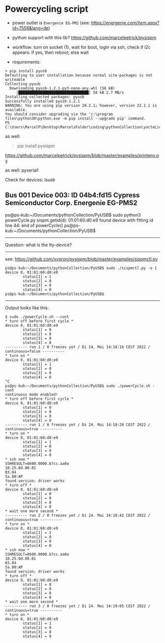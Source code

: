 # Powercycling script

* power outlet is `Energenie EG-PM2` (see: https://energenie.com/item.aspx?id=7556&lang=de)
* python support with this lib?
  https://github.com/marcelpetrick/pysispm
* workflow: turn on socket (1), wait for boot, login via ssh, check if i2c appears: if yes, then reboot; else wait


* requirements:
```
> pip install pyusb
Defaulting to user installation because normal site-packages is not writeable
Collecting pyusb
  Downloading pyusb-1.2.1-py3-none-any.whl (58 kB)
     |████████████████████████████████| 58 kB 2.7 MB/s
Installing collected packages: pyusb
Successfully installed pyusb-1.2.1
WARNING: You are using pip version 20.2.1; however, version 22.1.1 is available.
You should consider upgrading via the 'c:\program files\python38\python.exe -m pip install --upgrade pip' command.
PS C:\Users\MarcelP\Desktop\MarcelsFolder\coding\pythonCollection\yoctoLicensePrep> 

```

as well:
> pip install pysispm

https://github.com/marcelpetrick/pysispm/blob/master/examples/printenv.py

as well: pyserial!


Check for devices:
lsusb

Bus 001 Device 003: ID 04b4:fd15 Cypress Semiconductor Corp. Energenie EG-PMS2
----------------

ps@ps-kub:~/Documents/pythonCollection/PyUSB$ sudo python3 powerCycle.py 
sispm.getid(d): 01:01:60:d0:e9
found device with fitting id
line 44: end of powerCycle()
ps@ps-kub:~/Documents/pythonCollection/PyUSB$ 

----------------

Question: what is the tty-device?

-------------

see: https://github.com/xypron/pysispm/blob/master/examples/sispmctl.py
```
ps@ps-kub:~/Documents/pythonCollection/PyUSB$ sudo ./sispmctl.py -o 1
device 0, 01:01:60:d0:e9
        status[1] = 1
        status[2] = 0
        status[3] = 0
        status[4] = 0
ps@ps-kub:~/Documents/pythonCollection/PyUSB$ 
```


----------------
Output looks like this:

```
$ sudo ./powerCycle.sh --cont
* turn off before first cycle *
device 0, 01:01:60:d0:e9
        status[1] = 0
        status[2] = 0
        status[3] = 0
        status[4] = 0
---------- run 1 / 0 freezes yet / Di 24. Mai 14:18:16 CEST 2022 / continuous=false ----------
* turn on *
device 0, 01:01:60:d0:e9
        status[1] = 1
        status[2] = 0
        status[3] = 0
        status[4] = 0
^C
ps@ps-kub:~/Documents/pythonCollection/PyUSB$ sudo ./powerCycle.sh -cont
continuous mode enabled!
* turn off before first cycle *
device 0, 01:01:60:d0:e9
        status[1] = 0
        status[2] = 0
        status[3] = 0
        status[4] = 0
---------- run 1 / 0 freezes yet / Di 24. Mai 14:18:20 CEST 2022 / continuous=true ----------
* turn on *
device 0, 01:01:60:d0:e9
        status[1] = 1
        status[2] = 0
        status[3] = 0
        status[4] = 0
* ssh now *
SSHRESULT=0600.0000.b7cc.aa0a
10.25.0d.00.01
03.04
5a.80:AP
found version; driver works
* turn off *
device 0, 01:01:60:d0:e9
        status[1] = 0
        status[2] = 0
        status[3] = 0
        status[4] = 0
* wait one more second *
---------- run 2 / 0 freezes yet / Di 24. Mai 14:18:42 CEST 2022 / continuous=true ----------
* turn on *
device 0, 01:01:60:d0:e9
        status[1] = 1
        status[2] = 0
        status[3] = 0
        status[4] = 0
* ssh now *
SSHRESULT=0600.0000.b7cc.aa0a
10.25.0d.00.01
03.04
5a.80:AP
found version; driver works
* turn off *
device 0, 01:01:60:d0:e9
        status[1] = 0
        status[2] = 0
        status[3] = 0
        status[4] = 0
* wait one more second *
---------- run 3 / 0 freezes yet / Di 24. Mai 14:19:05 CEST 2022 / continuous=true ----------
* turn on *
device 0, 01:01:60:d0:e9
        status[1] = 1
        status[2] = 0
        status[3] = 0
        status[4] = 0

```
